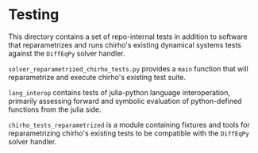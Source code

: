 # Testing

This directory contains a set of repo-internal tests in addition to software that reparametrizes and runs chirho's
existing dynamical systems tests against the `DiffEqPy` solver handler.

`solver_reparametrized_chirho_tests.py` provides a `main` function that will reparametrize and execute chirho's
existing test suite.

`lang_interop` contains tests of julia-python language interoperation, primarily assessing forward and symbolic
evaluation of python-defined functions from the julia side.

`chirho_tests_reparametrized` is a module containing fixtures and tools for reparametrizing chirho's existing tests
to be compatible with the `DiffEqPy` solver handler.

